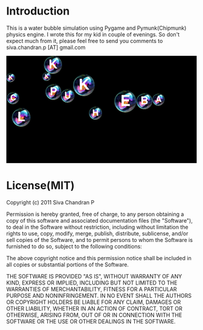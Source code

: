 Introduction
============
This is a water bubble simulation using Pygame and Pymunk(Chipmunk) physics engine. I wrote this for my kid in couple of evenings. So don't expect much from it,  please feel free to send you comments to siva.chandran.p [AT] gmail.com

![AlphaBubbles](https://github.com/sivachandran/AlphaBubbles/raw/master/Screenshot.png "Screenshot")

License(MIT)
============
Copyright (c) 2011 Siva Chandran P

Permission is hereby granted, free of charge, to any person obtaining a copy of this software and associated documentation files (the "Software"), to deal in the Software without restriction, including without limitation the rights to use, copy, modify, merge, publish, distribute, sublicense, and/or sell copies of the Software, and to permit persons to whom the Software is furnished to do so, subject to the following conditions:

The above copyright notice and this permission notice shall be included in all copies or substantial portions of the Software.

THE SOFTWARE IS PROVIDED "AS IS", WITHOUT WARRANTY OF ANY KIND, EXPRESS OR IMPLIED, INCLUDING BUT NOT LIMITED TO THE WARRANTIES OF MERCHANTABILITY, FITNESS FOR A PARTICULAR PURPOSE AND NONINFRINGEMENT. IN NO EVENT SHALL THE AUTHORS OR COPYRIGHT HOLDERS BE LIABLE FOR ANY CLAIM, DAMAGES OR OTHER LIABILITY, WHETHER IN AN ACTION OF CONTRACT, TORT OR OTHERWISE, ARISING FROM, OUT OF OR IN CONNECTION WITH THE SOFTWARE OR THE USE OR OTHER DEALINGS IN THE SOFTWARE.
